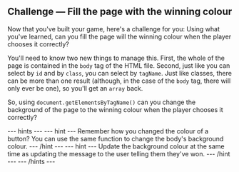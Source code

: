 ## Challenge — Fill the page with the winning colour

Now that you've built your game, here's a challenge for you: Using what you've learned, can you fill the page will the winning colour when the player chooses it correctly? 

You'll need to know two new things to manage this. First, the whole of the page is contained in the `body` tag of the HTML file. Second, just like you can select by `id` and by `class`, you can select by `tagName`. Just like classes, there can be more than one result (although, in the case of the `body` tag, there will only ever be one), so you'll get an `array` back.

So, using `document.getElementsByTagName()` can you change the background of the page to the winning colour when the player chooses it correctly?

--- hints ---
--- hint ---
Remember how you changed the colour of a button? You can use the same function to change the body's background colour.
--- /hint ---
--- hint ---
Update the background colour at the same time as updating the message to the user telling them they've won.
--- /hint ---
--- /hints ---